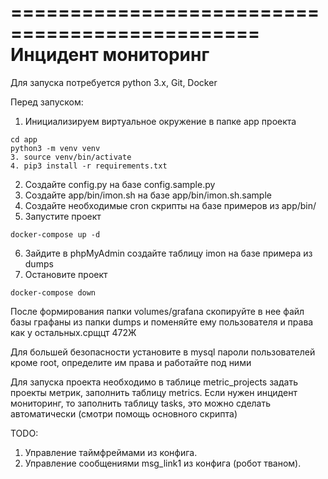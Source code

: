 ===============================================
Инцидент мониторинг
===============================================
Для запуска потребуется python 3.x, Git, Docker

Перед запуском:

1. Инициализируем виртуальное окружение в папке app проекта
```
cd app
python3 -m venv venv
3. source venv/bin/activate
4. pip3 install -r requirements.txt
```
2. Создайте config.py на базе config.sample.py
3. Создайте app/bin/imon.sh на базе app/bin/imon.sh.sample
4. Создайте необходимые cron скрипты на базе примеров из app/bin/
5. Запустите проект
```
docker-compose up -d
```
6. Зайдите в phpMyAdmin создайте таблицу imon на базе примера из dumps
7. Остановите проект
```
docker-compose down
```
После формирования папки volumes/grafana скопируйте в нее файл базы графаны из папки dumps и поменяйте ему пользователя и права как у остальных.срщцт 472Ж

Для большей безопасности установите в mysql пароли пользователей кроме root, определите им права и работайте под ними

Для запуска проекта необходимо в таблице metric_projects задать 
проекты метрик, заполнить таблицу metrics. Если нужен инцидент мониторинг, то 
заполнить таблицу tasks, это можно сделать автоматически (смотри помощь основного скрипта)


TODO:
1. Управление таймфреймами из конфига.
2. Управление сообщениями msg_link1 из конфига (робот тваном).